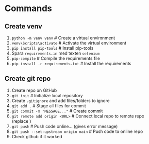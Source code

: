 # Commands

## Create venv

1. `python -m venv venv` # Create a virtual environment
2. `venv\Scripts\activate` # Activate the virtual environment
3. `pip install pip-tools` # Install pip-tools
4. Spara `requirements.in` med texten `selenium`
5. `pip-compile` # Compile the requirements file
6. `pip install -r requirements.txt` # Install the requirements

## Create git repo

1. Create repo on GitHub
2. `git init` # Initialize local repository
3. Create `.gitignore` and add files/folders to ignore
4. `git add .` # Stage all files for commit
5. `git commit -m "MESSAGE..."` # Create commit
6. `git remote add origin <URL>` # Connect local repo to remote repo (replace <URL>)
7. `git push` # Push code online... (gives error message)
8. `git push --set-upstream origin main` # Push code to online repo
9. Check github if it worked

